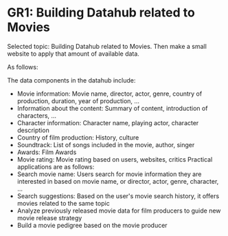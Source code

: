 # GR1: Building Datahub related to Movies
Selected topic: Building Datahub related to Movies. Then make a small website to apply that amount of available data.

As follows:

The data components in the datahub include:
- Movie information: Movie name, director, actor, genre, country of production, duration, year of production, ...
- Information about the content: Summary of content, introduction of characters, ...
- Character information: Character name, playing actor, character description
- Country of film production: History, culture
- Soundtrack: List of songs included in the movie, author, singer
- Awards: Film Awards
- Movie rating: Movie rating based on users, websites, critics
Practical applications are as follows:
- Search movie name: Users search for movie information they are interested in based on movie name, or director, actor, genre, character, ...
- Search suggestions: Based on the user's movie search history, it offers movies related to the same topic
- Analyze previously released movie data for film producers to guide new movie release strategy
- Build a movie pedigree based on the movie producer
